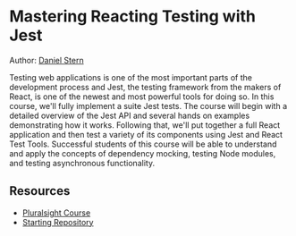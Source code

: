 # Mastering Reacting Testing with Jest

Author: [Daniel Stern](http://danielstern.ca)

Testing web applications is one of the most important parts of the development process and Jest, the testing framework from the makers of React, is one of the newest and most powerful tools for doing so. In this course, we'll fully implement a suite Jest tests. The course will begin with a detailed overview of the Jest API and several hands on examples demonstrating how it works. Following that, we'll put together a full React application and then test a variety of its components using Jest and React Test Tools. Successful students of this course will be able to understand and apply the concepts of dependency mocking, testing Node modules, and testing asynchronous functionality.

## Resources

* [Pluralsight Course](https://www.pluralsight.com/courses/jest-mastering-react-testing)
* [Starting Repository](https://github.com/danielstern/jest-examplar)
